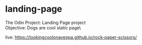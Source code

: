# landing-page
The Odin Project: Landing Page project\
Objective: Dogs are cool static page\

live: https://lookingcoolonavespa.github.io/rock-paper-scissors/


